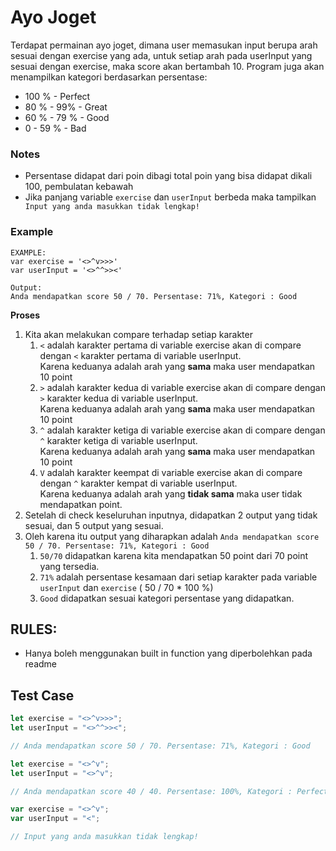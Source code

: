 # Ayo Joget

Terdapat permainan ayo joget, dimana user memasukan input berupa arah sesuai dengan exercise yang ada, untuk setiap arah pada userInput yang sesuai dengan exercise, maka score akan bertambah 10. Program juga akan menampilkan kategori berdasarkan persentase:

-   100 % - Perfect
-   80 % - 99% - Great
-   60 % - 79 % - Good
-   0 - 59 % - Bad

### Notes

-   Persentase didapat dari poin dibagi total poin yang bisa didapat dikali 100, pembulatan kebawah
-   Jika panjang variable `exercise` dan `userInput` berbeda maka tampilkan ` Input yang anda masukkan tidak lengkap!`

### Example

```
EXAMPLE:
var exercise = '<>^v>>>'
var userInput = '<>^^>><'

Output:
Anda mendapatkan score 50 / 70. Persentase: 71%, Kategori : Good
```

**Proses**

1. Kita akan melakukan compare terhadap setiap karakter
    1. `<` adalah karakter pertama di variable exercise akan di compare dengan `<` karakter pertama di variable userInput. <br /> Karena keduanya adalah arah yang **sama** maka user mendapatkan 10 point
    2. `>` adalah karakter kedua di variable exercise akan di compare dengan `>` karakter kedua di variable userInput. <br />Karena keduanya adalah arah yang **sama** maka user mendapatkan 10 point
    3. `^` adalah karakter ketiga di variable exercise akan di compare dengan `^` karakter ketiga di variable userInput. <br />Karena keduanya adalah arah yang **sama** maka user mendapatkan 10 point
    4. `V` adalah karakter keempat di variable exercise akan di compare dengan `^` karakter kempat di variable userInput. <br />Karena keduanya adalah arah yang **tidak sama** maka user tidak mendapatkan point.
2. Setelah di check keseluruhan inputnya, didapatkan 2 output yang tidak sesuai, dan 5 output yang sesuai.
3. Oleh karena itu output yang diharapkan adalah `Anda mendapatkan score 50 / 70. Persentase: 71%, Kategori : Good`
    1. `50/70` didapatkan karena kita mendapatkan 50 point dari 70 point yang tersedia.
    2. `71%` adalah persentase kesamaan dari setiap karakter pada variable `userInput` dan `exercise` ( 50 / 70 \* 100 %)
    3. `Good` didapatkan sesuai kategori persentase yang didapatkan.

## RULES:

-   Hanya boleh menggunakan built in function yang diperbolehkan pada readme

## Test Case

```js
let exercise = "<>^v>>>";
let userInput = "<>^^>><";

// Anda mendapatkan score 50 / 70. Persentase: 71%, Kategori : Good
```

```js
let exercise = "<>^v";
let userInput = "<>^v";

// Anda mendapatkan score 40 / 40. Persentase: 100%, Kategori : Perfect
```

```js
var exercise = "<>^v";
var userInput = "<";

// Input yang anda masukkan tidak lengkap!
```
